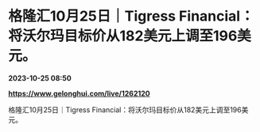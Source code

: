 # 格隆汇10月25日｜Tigress Financial：将沃尔玛目标价从182美元上调至196美元。

**2023-10-25 08:50**

**https://www.gelonghui.com/live/1262120**

格隆汇10月25日｜Tigress Financial：将沃尔玛目标价从182美元上调至196美元。